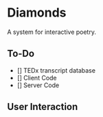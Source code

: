 # Diamonds
A system for interactive poetry.

## To-Do
- [] TEDx transcript database
- [] Client Code
- [] Server Code

## User Interaction